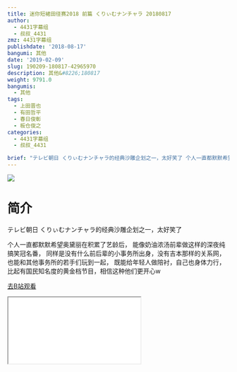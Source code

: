 ```yaml
---
title: 迷你短裙田径赛2018 前篇 くりぃむナンチャラ 20180817
author:
  - 4431字幕组
  - 叔叔_4431
zmz: 4431字幕组
publishdate: '2018-08-17'
bangumi: 其他
date: '2019-02-09'
slug: 190209-180817-42965970
description: 其他&#8226;180817
weight: 9791.0
bangumis:
  - 其他
tags:
  - 上田晋也
  - 有田哲平
  - 春日俊彰
  - 板仓俊之
categories:
  - 4431字幕组
  - 叔叔_4431

brief: "テレビ朝日 くりぃむナンチャラ的经典沙雕企划之一，太好笑了 个人一直都默默希望奥黛丽在积累了艺龄后， 能像奶油浓汤前辈做这样的深夜纯搞笑冠名番， 同样是没有什么前后辈的小事务所出身，没有吉本那样的关系网， 也能和其他事务所的若手们玩到一起， 既能给年轻人做陪衬，自己也身体力行， 比起有国民知名度的黄金档节目，相信这种他们更开心w"
---
```

![](https://i.imgur.com/qjzYEfs.jpg)
# 简介  
テレビ朝日
くりぃむナンチャラ的经典沙雕企划之一，太好笑了

个人一直都默默希望奥黛丽在积累了艺龄后，
能像奶油浓汤前辈做这样的深夜纯搞笑冠名番，
同样是没有什么前后辈的小事务所出身，没有吉本那样的关系网，
也能和其他事务所的若手们玩到一起，
既能给年轻人做陪衬，自己也身体力行，
比起有国民知名度的黄金档节目，相信这种他们更开心w  

[去B站观看](https://www.bilibili.com/video/av42965970/)
<div class ="resp-container"><iframe class="testiframe" src="//player.bilibili.com/player.html?aid=42965970"", scrolling="no", allowfullscreen="true" > </iframe></div> 
